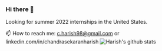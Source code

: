 ### Hi there 👋
Looking for summer 2022 internships in the United States.  
<!--
**luisito98/luisito98** is a ✨ _special_ ✨ repository because its `README.md` (this file) appears on your GitHub profile.

Here are some ideas to get you started:

- 🔭 I’m currently working on ...
- 🌱 I’m currently learning ...
- 👯 I’m looking to collaborate on ...
- 🤔 I’m looking for help with ...
- 💬 Ask me about ...
- 😄 Pronouns: ...
- ⚡ Fun fact: ...
-->
📫 How to reach me: c.harish98@gmail.com or linkedin.com/in/chandrasekaranharish
![Harish's github stats](https://github-readme-stats.vercel.app/api?username=luisito98&show_icons=true&count_private=true)
